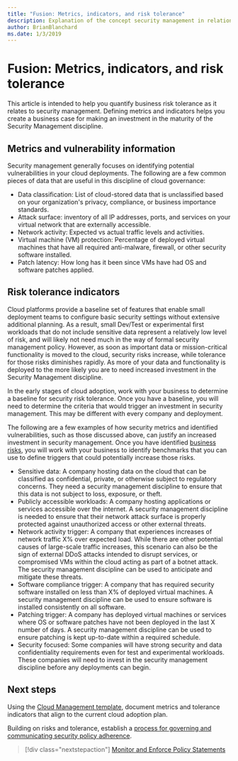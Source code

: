 ```yaml
---
title: "Fusion: Metrics, indicators, and risk tolerance"
description: Explanation of the concept security management in relation to cloud governance
author: BrianBlanchard
ms.date: 1/3/2019
---
```


# Fusion: Metrics, indicators, and risk tolerance

This article is intended to help you quantify business risk tolerance as it relates to security management. Defining metrics and indicators helps you create a business case for making an investment in the maturity of the Security Management discipline.

## Metrics and vulnerability information

Security management generally focuses on identifying potential vulnerabilities in your cloud deployments. The following are a few common pieces of data that are useful in this discipline of cloud governance:

- Data classification: List of cloud-stored data that is unclassified based on your organization's privacy, compliance, or business importance standards.
- Attack surface: inventory of all IP addresses, ports, and services on your virtual network that are externally accessible.
- Network activity: Expected vs actual traffic levels and activities.
- Virtual machine (VM) protection: Percentage of deployed virtual machines that have all required anti-malware, firewall, or other security software installed.
- Patch latency: How long has it been since VMs have had OS and software patches applied.

## Risk tolerance indicators

Cloud platforms provide a baseline set of features that enable small deployment teams to configure basic security settings without extensive additional planning. As a result, small Dev/Test or experimental first workloads that do not include sensitive data represent a relatively low level of risk, and will likely not need much in the way of formal security management policy. However, as soon as important data or mission-critical functionality is moved to the cloud, security risks increase, while tolerance for those risks diminishes rapidly. As more of your data and functionality is deployed to the more likely you are to need increased investment in the Security Management discipline.

In the early stages of cloud adoption, work with your business to determine a baseline for security risk tolerance. Once you have a baseline, you will need to determine the criteria that would trigger an investment in security management. This may be different with every company and deployment.

The following are a few examples of how security metrics and identified vulnerabilities, such as those discussed above, can justify an increased investment in security management. Once you have identified [business risks](business-risks.md), you will work with your business to identify benchmarks that you can use to define triggers that could potentially increase those risks.

- Sensitive data: A company hosting data on the cloud that can be classified as confidential, private, or otherwise subject to regulatory concerns. They need a security management discipline to ensure that this data is not subject to loss, exposure, or theft.
- Publicly accessible workloads: A company hosting applications or services accessible over the internet. A security management discipline is needed to ensure that their network attack surface is properly protected against unauthorized access or other external threats.
- Network activity trigger: A company that experiences increases of network traffic X% over expected load. While there are other potential causes of large-scale traffic increases, this scenario can also be the sign of external DDoS attacks intended to disrupt services, or compromised VMs within the cloud acting as part of a botnet attack. The security management discipline can be used to anticipate and mitigate these threats.
- Software compliance trigger: A company that has required security software installed on less than X% of deployed virtual machines. A security management discipline can be used to ensure software is installed consistently on all software.
- Patching trigger: A company has deployed virtual machines or services where OS or software patches have not been deployed in the last X number of days.  A security management discipline can be used to ensure patching is kept up-to-date within a required schedule.
- Security focused: Some companies will have strong security and data confidentiality requirements even for test and experimental workloads. These companies will need to invest in the security management discipline before any deployments can begin.


## Next steps

Using the [Cloud Management template](./template.md), document metrics and tolerance indicators that align to the current cloud adoption plan.

Building on risks and tolerance, establish a [process for governing and communicating security policy adherence](monitor-enforce.md).

> [!div class="nextstepaction"]
> [Monitor and Enforce Policy Statements](./monitor-enforce.md)
